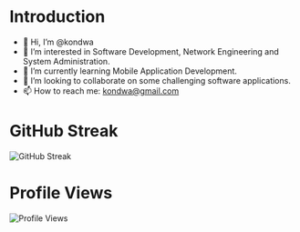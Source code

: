# Introduction
- 👋 Hi, I’m @kondwa
- 👀 I’m interested in Software Development, Network Engineering and System Administration.
- 🌱 I’m currently learning Mobile Application Development.
- 💞️ I’m looking to collaborate on some challenging software applications.
- 📫 How to reach me: kondwa@gmail.com
<!---
# Github Stats
![GitHub Stats](https://github-readme-stats.vercel.app/api?username=kondwa&theme=blue-green)
# Most Used Languages
![Languages](https://github-readme-stats.vercel.app/api/top-langs/?username=kondwa&theme=blue-green)
--->
# GitHub Streak
![GitHub Streak](https://github-readme-streak-stats.herokuapp.com/?user=kondwa)
# Profile Views
![Profile Views](https://komarev.com/ghpvc/?username=kondwa)

<!---
# Random Jokes
![Jokes Card](https://readme-jokes.vercel.app/api)

kondwa/kondwa is a ✨ special ✨ repository because its `README.md` (this file) appears on your GitHub profile.
You can click the Preview link to take a look at your changes.
--->
